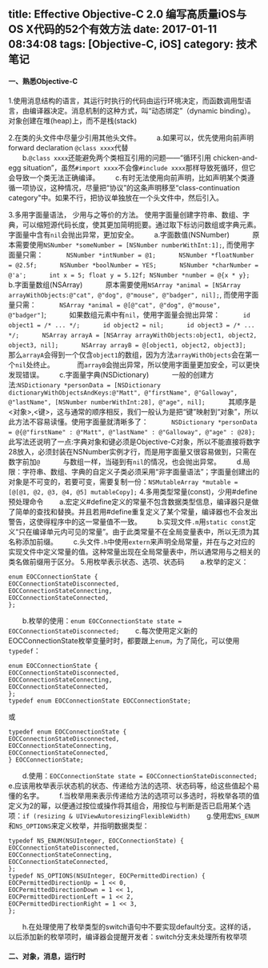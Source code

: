 title: Effective Objective-C 2.0  编写高质量iOS与OS X代码的52个有效方法
date: 2017-01-11 08:34:08
tags: [Objective-C, iOS]
category: 技术笔记
---
#### 一、熟悉Objective-C

1.使用消息结构的语言，其运行时执行的代码由运行环境决定，而函数调用型语言，由编译器决定。消息机制的这种方式，叫“动态绑定”（dynamic binding）。对象创建在堆(heap)上，而不是栈(stack)

2.在类的头文件中尽量少引用其他头文件。
　　a.如果可以，优先使用向前声明forward declaration `@class xxxx`代替  
　　b.`@class xxxx`还能避免两个类相互引用的问题——“循环引用 chicken-and-egg situation”，虽然`#import xxxx`不会像`#include xxxx`那样导致死循环，但它会导致一个类无法正确编译。 
　　c.有时无法使用向前声明，比如声明某个类遵循一项协议，这种情况，尽量把“协议”的这条声明移至“class-continuation category"中。如果不行，把协议单独放在一个头文件中，然后引入。

<!--more-->
3.多用字面量语法，  少用与之等价的方法。 使用字面量创建字符串、数组、字典，可以缩短源代码长度，使其更加简明扼要。通过取下标访问数组或字典元素。字面量中含有`nil`会抛出异常，更加安全。
　　a.字面数值(NSNumber)
　　　原本需要使用`NSNumber *someNumber = [NSNumber numberWithInt:1];`, 而使用字面量只需：
　　　`NSNumber *intNumber = @1;`
　　　`NSNumber *floatNumber = @2.5f;`
　　　`NSNumber *boolNumber = YES;`
　　　`NSNumber *charNumber = @'a';`
　　　`int x = 5; float y = 5.12f; NSNumber *number = @{x * y};`
　　b.字面量数组(NSArray)
　　　原本需要使用`NSArray *animal = [NSArray arrayWithObjects:@"cat", @"dog", @"mouse", @"badger", nil];`, 而使用字面量只需：
　　　`NSArray *animal = @[@"cat", @"dog", @"mouse", @"badger"]`;
　　　如果数组元素中有`nil`，使用字面量会抛出异常：
　　　`id object1 = /* ... */;`
　　　`id object2 = nil;`
　　　`id object3 = /* ... */;`
　　　`NSArray arrayA = [NSArray arrayWithObjects:object1, object2, object3, nil];`
　　　`NSArray arrayB = @[object1, object2, object3];`
　　　那么`arrayA`会得到一个仅含`object1`的数组，因为方法`arrayWithObjects`会在第一个`nil`处终止。
　　　而`arrayB`会抛出异常，所以使用字面量更加安全，可以更快发现错误。
　　c.字面量字典(NSDictionary)
　　　一般的创建方法:`NSDictionary *personData = [NSDictionary dictionaryWithObjectsAndKeys:@"Matt", @"firstName", @"Galloway", @"lastName", [NSNumber numberWithInt:28], @"age", nil];`
　　　其顺序是<对象>,<键>，这与通常的顺序相反，我们一般认为是把“键”映射到“对象”，所以此方法不容易读懂。使用字面量就清晰多了：
　　　`NSDictionary *personData = @{@"firstName" : @"Matt", @"lastName" : @"Galloway", @"age" : @28};`
　　　此写法还说明了一点:字典对象和键必须是Objective-C对象，所以不能直接将数字28放入，必须封装在NSNumber实例才行，而是用字面量又很容易做到，只需在数字前加`@`
　　　与数组一样，当碰到有`nil`的情况，也会抛出异常。
　　d.局限：字符串、数组、字典的自定义子类必须采用“非字面量语法”；字面量创建出的对象是不可变的，若要可变，需要复制一份：`NSMutableArray *mutable = [@[@1, @2, @3, @4, @5] mutableCopy];`
4.多用类型常量(const)，少用#define预处理命令
　　a.宏定义#define定义的常量不包含数据类型信息，编译器只是做了简单的查找和替换。并且若用#define重复定义了某个常量，编译器也不会发出警告，这使得程序中的这一常量值不一致。
　　b.实现文件`.m`用`static const`定义“只在编译单元内可见的常量”。由于此类常量不在全局变量表中，所以无须为其名称添加前缀。
　　c.头文件`.h`中使用`extern`来声明全局常量，并在与之对应的实现文件中定义常量的值。这种常量出现在全局常量表中，所以通常用与之相关的类名做前缀用于区分。
5.用枚举表示状态、选项、状态码
　　a.枚举的定义：
```
enum EOCConnectionState {
EOCConnectionStateDisconnected,
EOCConnectionStateConnecting,
EOCConnectionStateConnected,
};
```
　　b.枚举的使用：`enum EOCConnectionState state = EOCConnectionStateDisconnected;`
　　c.每次使用定义新的EOCConnectionState枚举变量时时，都要跟上`enum`，为了简化，可以使用`typedef`：
```
enum EOCConnectionState {
EOCConnectionStateDisconnected,
EOCConnectionStateConnecting,
EOCConnectionStateConnected,
};
typedef enum EOCConnectionState EOCConnectionState;
```
或
```
typedef enum EOCConnectionState {
EOCConnectionStateDisconnected,
EOCConnectionStateConnecting,
EOCConnectionStateConnected,
} EOCConnectionState;
```
　　d.使用：`EOCConnectionState state = EOCConnectionStateDisconnected;`
　　e.应该用枚举表示状态机的状态、传递给方法的选项、状态码等，给这些值起个易懂的名字。
　　f.当枚举用来表示传递给方法的选项可以多选时，将枚举各项的值定义为2的幂，以便通过按位或操作将其组合，用按位与判断是否已启用某个选项：`if (resizing & UIViewAutoresizingFlexibleWidth)`
　　g.使用宏`NS_ENUM`和`NS_OPTIONS`来定义枚举，并指明数据类型：
```
typedef NS_ENUM(NSUInteger, EOCConnectionState) {
EOCConnectionStateDisconnected,
EOCConnectionStateConnecting,
EOCConnectionStateConnected,
};
typedef NS_OPTIONS(NSUInteger, EOCPermittedDirection) {
EOCPermittedDirectionUp = 1 << 0,
EOCPermittedDirectionDown = 1 << 1,
EOCPermittedDirectionLeft = 1 << 2,
EOCPermittedDirectionRight = 1 << 3,
};
```
　　h.在处理使用了枚举类型的switch语句中不要实现default分支。这样的话，以后添加新的枚举项时，编译器会提醒开发者：switch分支未处理所有枚举项
#### 二、对象，消息，运行时